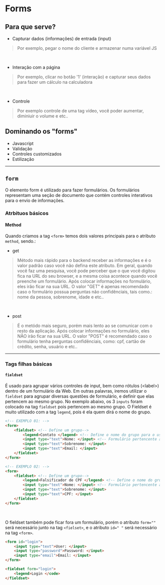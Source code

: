 # Forms

## Para que serve?

- Capturar dados (informações) de entrada (input)
> Por exemplo, pegar o nome do cliente e armazenar numa variável JS

</br>

- Interação com a página
> Por exemplo, clicar no botão '1' (interação) e capturar seus dados para fazer um cálculo na calculadora

</br>

- Controle 
> Por exemplo controle de uma tag vídeo, você poder aumentar, diminiuir o volume e etc..

## Dominando os "forms"
- Javascript
- Validação
- Controles customizados
- Estilização
______________________________________________________________________________

## <code>form</code>
O elemento form é utilizado para fazer formulários. Os formulários representam uma seção de documento que contém controles interativos para o envio de informações.

### Atrbituos básicos

#### Method
Quando criamos a tag <code>&lt;form&gt;</code> temos dois valores principais para o atributo <code>method</code>, sendo.: 
* get
> Método mais rápido para o backend receber as informações e é o valor padrão caso você não defina este atributo. Em geral, quando você faz uma pesquisa, você pode perceber que o que você digitou fica na URL do seu browser, e a mesma coisa acontece quando você preenche um formulário. Após colocar informações no formulário, eles irão ficar na sua URL. O valor "GET" é apenas recomendado caso o formulário possua perguntas não confidênciais, tais como.: nome da pessoa, sobrenome, idade e etc.. 

</br>

* post
> É o metódo mais seguro, porém mais lento ao se comunicar com o resto da aplicação. Após colocar informações no formulário, eles NÃO irão ficar na sua URL. O valor "POST" é recomendado caso o formulário tenha perguntas confidênciais, como: cpf, cartão de crédito, senha, usuário e etc..


______________________________________________________________________________

### Tags filhas básicas

#### <code>fieldset</code>
É usado para agrupar vários controles de input, bem como rótulos (&lt;label&gt;) dentro de um formulário da Web. Em outras palavras, iremos utilizar o <code>fieldset</code> para agrupar diversas questões de formulário, e definir que elas pertencem ao mesmo grupo. No exemplo abaixo, os 3 <code>inputs</code> foram colocado na tag <code>fieldset</code> pois pertencem ao mesmo grupo. O Fieldset é muito utilizado com a tag <code>legend</code>, pois é ela quem dirá o nome do grupo.
```html
<!-- EXEMPLO 01: -->
<form>
    <fieldset> <!-- Define um grupo-->
        <legend>Contato </legend> <!-- Define o nome do grupo para o usuário -->
        <input type="text">Nome: </input> <!-- Formulário pertencente ao grupo -->
        <input type="text">Sobrenome: </input>
        <input type="text">Email: </input>
    </fieldset>
</form>

<!-- EXEMPLO 02: -->
<form>
    <fieldset> <!-- Define um grupo-->
        <legend>Falsificador de CPF </legend> <!-- Define o nome do grupo para o usuário -->
        <input type="text">Nome: </input> <!-- Formulário pertencente ao grupo -->
        <input type="text">Sobrenome: </input>
        <input type="text">CPF: </input>
    </fieldset>
</form>
```

</br>

O fieldset também pode ficar fora um formulário, porém o atributo `form=""` será necessário junto na tag <code>&lt;fielset&gt;</code>, e o atributo `id=" "` será necessário na tag <code>&lt;form&gt;</code>.
```html
<form id="login">
    <input type="text">User: </input> 
    <input type="password">Password: </input>
    <input type="email">Email: </input>
</form>

<fieldset form="login">
    <legend>Login </code>
</fieldset> 
```

